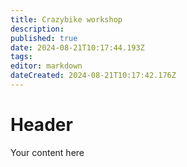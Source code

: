 ```yaml
---
title: Crazybike workshop
description: 
published: true
date: 2024-08-21T10:17:44.193Z
tags: 
editor: markdown
dateCreated: 2024-08-21T10:17:42.176Z
---
```


# Header
Your content here